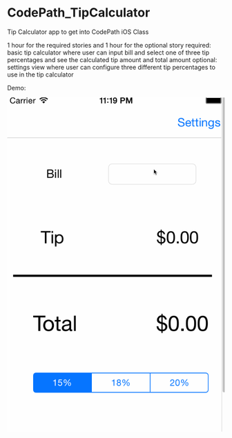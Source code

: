 # CodePath_TipCalculator
Tip Calculator app to get into CodePath iOS Class

1 hour for the required stories and 1 hour for the optional story
required: basic tip calculator where user can input bill and select one of three tip percentages and see the calculated tip amount and total amount
optional: settings view where user can configure three different tip percentages to use in the tip calculator


Demo:

<img src="tippit demo.gif">
